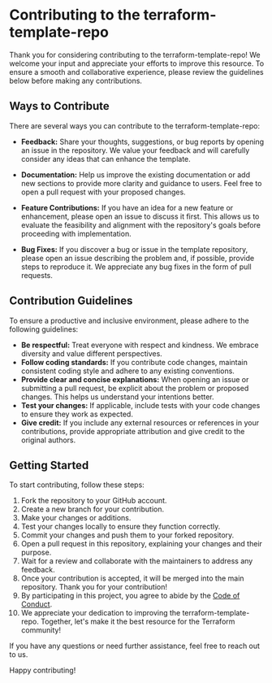 # Contributing to the terraform-template-repo

Thank you for considering contributing to the terraform-template-repo! We welcome your input and appreciate your efforts to improve this resource. To ensure a smooth and collaborative experience, please review the guidelines below before making any contributions.

## Ways to Contribute

There are several ways you can contribute to the terraform-template-repo:

- **Feedback:** Share your thoughts, suggestions, or bug reports by opening an issue in the repository. We value your feedback and will carefully consider any ideas that can enhance the template.

- **Documentation:** Help us improve the existing documentation or add new sections to provide more clarity and guidance to users. Feel free to open a pull request with your proposed changes.

- **Feature Contributions:** If you have an idea for a new feature or enhancement, please open an issue to discuss it first. This allows us to evaluate the feasibility and alignment with the repository's goals before proceeding with implementation.

- **Bug Fixes:** If you discover a bug or issue in the template repository, please open an issue describing the problem and, if possible, provide steps to reproduce it. We appreciate any bug fixes in the form of pull requests.

## Contribution Guidelines

To ensure a productive and inclusive environment, please adhere to the following guidelines:

- **Be respectful:** Treat everyone with respect and kindness. We embrace diversity and value different perspectives.
- **Follow coding standards:** If you contribute code changes, maintain consistent coding style and adhere to any existing conventions.
- **Provide clear and concise explanations:** When opening an issue or submitting a pull request, be explicit about the problem or proposed changes. This helps us understand your intentions better.
- **Test your changes:** If applicable, include tests with your code changes to ensure they work as expected.
- **Give credit:** If you include any external resources or references in your contributions, provide appropriate attribution and give credit to the original authors.

## Getting Started

To start contributing, follow these steps:

1. Fork the repository to your GitHub account.
2. Create a new branch for your contribution.
3. Make your changes or additions.
4. Test your changes locally to ensure they function correctly.
5. Commit your changes and push them to your forked repository.
6. Open a pull request in this repository, explaining your changes and their purpose.
7. Wait for a review and collaborate with the maintainers to address any feedback.
8. Once your contribution is accepted, it will be merged into the main repository. Thank you for your contribution!
9. By participating in this project, you agree to abide by the [Code of Conduct](https://github.com/christosgalano/.github/blob/main/CODE_OF_CONDUCT.md).
10. We appreciate your dedication to improving the terraform-template-repo. Together, let's make it the best resource for the Terraform community!

If you have any questions or need further assistance, feel free to reach out to us.

Happy contributing!
